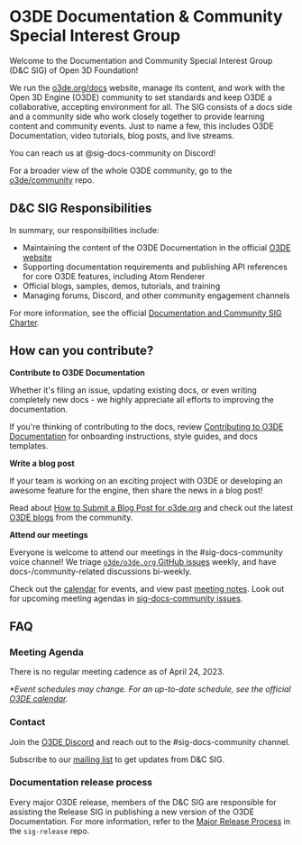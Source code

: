 # O3DE Documentation & Community Special Interest Group

Welcome to the Documentation and Community Special Interest Group (D&C SIG) of Open 3D Foundation! 

We run the [o3de.org/docs](http://o3de.org/docs) website, manage its content, and work with the Open 3D Engine (O3DE) community to set standards and keep O3DE a collaborative, accepting environment for all. The SIG consists of a docs side and a community side who work closely together to provide learning content and community events. Just to name a few, this includes O3DE Documentation, video tutorials, blog posts, and live streams.

You can reach us at @sig-docs-community on Discord!

For a broader view of the whole O3DE community, go to the [o3de/community](https://github.com/o3de/community/) repo.

## D&C SIG Responsibilities
In summary, our responsibilities include:
- Maintaining the content of the O3DE Documentation in the official [O3DE website](https://www.o3de.org/)
- Supporting documentation requirements and publishing API references for core O3DE features, including Atom Renderer
- Official blogs, samples, demos, tutorials, and training
- Managing forums, Discord, and other community engagement channels

For more information, see the official [Documentation and Community SIG Charter](https://github.com/o3de/sig-docs-community/blob/main/governance/charter.md).

## How can you contribute? 

**Contribute to O3DE Documentation**

Whether it's filing an issue, updating existing docs, or even writing completely new docs - we highly appreciate all efforts to improving the documentation. 

If you're thinking of contributing to the docs, review [Contributing to O3DE Documentation](https://www.o3de.org/docs/contributing/to-docs/)  for onboarding instructions, style guides, and docs templates. 


**Write a blog post** 

If your team is working on an exciting project with O3DE or developing an awesome feature for the engine, then share the news in a blog post! 

Read about [How to Submit a Blog Post for o3de.org](https://www.o3de.org/docs/contributing/to-docs/blog-posts/) and check out the latest [O3DE blogs](https://www.o3de.org/community/) from the community. 

**Attend our meetings** 

Everyone is welcome to attend our meetings in the #sig-docs-community voice channel! We triage [`o3de/o3de.org` GitHub issues](https://github.com/o3de/o3de.org/issues) weekly, and have docs-/community-related discussions bi-weekly. 

Check out the [calendar](https://lists.o3de.org/calendar#) for events, and view past [meeting notes](meetings/README.md). Look out for upcoming meeting agendas in [sig-docs-community issues](https://github.com/o3de/sig-docs-community/issues).

## FAQ

### Meeting Agenda

There is no regular meeting cadence as of April 24, 2023. 

_\*Event schedules may change. For an up-to-date schedule, see the official [O3DE calendar](https://lists.o3de.org/calendar#)._

### Contact

Join the [O3DE Discord](https://discord.com/invite/o3de) and reach out to the #sig-docs-community channel.

Subscribe to our [mailing list](https://lists.o3de.org/g/sig-docs-community) to get updates from D&C SIG. 


### Documentation release process

Every major O3DE release, members of the D&C SIG are responsible for assisting the Release SIG in publishing a new version of the O3DE Documentation. For more information, refer to the [Major Release Process](https://github.com/o3de/sig-release/blob/c625281773fa0430f3f9c95ba588664d469e5356/releases/Process/Major%20Release%20Process.md) in the `sig-release` repo.

